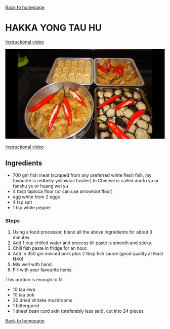 [Back to homepage](https://ah-jia.github.io/)

# HAKKA YONG TAU HU
[Instructional video](https://youtu.be/e3xqpkpum2U)

![Ready to serve photo](images/ready-to-eat.jpg)

[Instructional video](https://youtu.be/e3xqpkpum2U)

## Ingredients
- 700 gm fish meat (scraped from any preferred white flesh fish, my favourite is redbelly yellowtail fusilier)  In Chinese is called doufu yu or fanshu yu or huang wei yu
- 4 tbsp tapioca flour (or can use arrowroot flour)
- egg white from 2 eggs
- 4 tsp salt
- 1 tsp white pepper
                    
                    


### Steps
1. Using a food processor, blend all the above ingredients for about 3 minutes.
2. Add 1 cup chilled water and process till paste is smooth and sticky.
3. Chill fish paste in fridge for an hour.
4. Add in 350 gm minced pork plus 2 tbsp fish sauce (good quality at least N40)
5. Mix well with hand.
6. Fill with your favourite items.


This portion is enough to fill:
- 10 tau kwa 
- 10 tau pok
- 30 dried shitake mushrooms
- 1 bitterguord
- 1 sheet bean curd skin (preferably less salt), cut into 24 pieces





[Back to homepage](https://ah-jia.github.io/)
